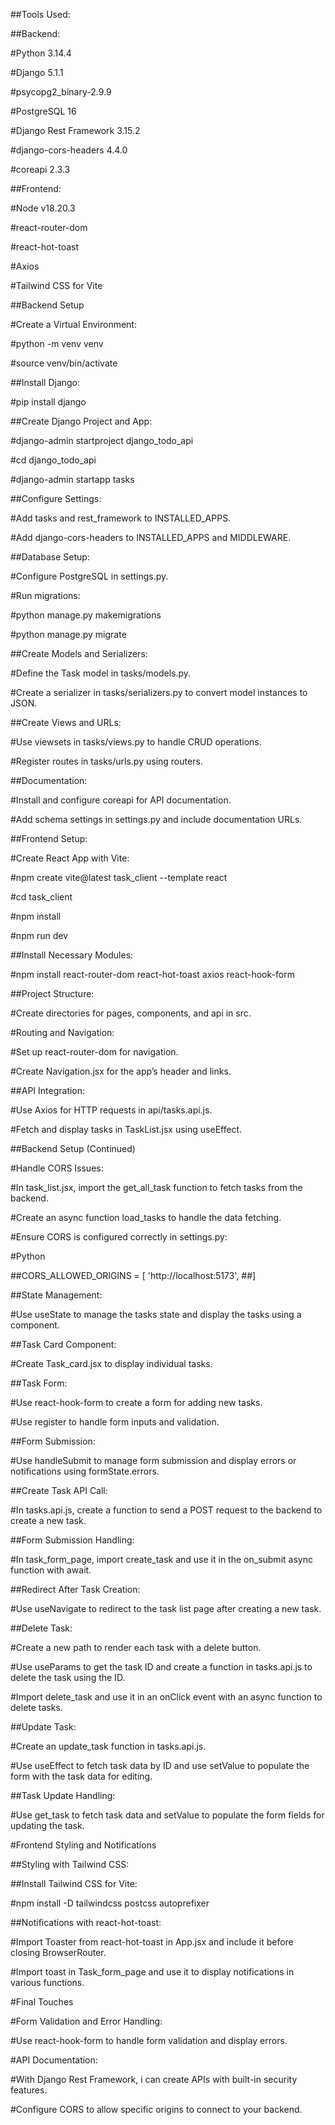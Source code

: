 ##Tools Used:

##Backend:

#Python 3.14.4

#Django 5.1.1

#psycopg2_binary-2.9.9

#PostgreSQL 16

#Django Rest Framework 3.15.2

#django-cors-headers 4.4.0

#coreapi 2.3.3

##Frontend:

#Node v18.20.3

#react-router-dom

#react-hot-toast

#Axios

#Tailwind CSS for Vite

##Backend Setup

#Create a Virtual Environment:

#python -m venv venv

#source venv/bin/activate

##Install Django:

#pip install django

##Create Django Project and App:

#django-admin startproject django_todo_api

#cd django_todo_api

#django-admin startapp tasks

##Configure Settings:

#Add tasks and rest_framework to INSTALLED_APPS.

#Add django-cors-headers to INSTALLED_APPS and MIDDLEWARE.

##Database Setup:

#Configure PostgreSQL in settings.py.

#Run migrations:

#python manage.py makemigrations

#python manage.py migrate

##Create Models and Serializers:

#Define the Task model in tasks/models.py.

#Create a serializer in tasks/serializers.py to convert model instances to JSON.

##Create Views and URLs:

#Use viewsets in tasks/views.py to handle CRUD operations.

#Register routes in tasks/urls.py using routers.

##Documentation:

#Install and configure coreapi for API documentation.

#Add schema settings in settings.py and include documentation URLs.

##Frontend Setup:

#Create React App with Vite:

#npm create vite@latest task_client --template react

#cd task_client

#npm install

#npm run dev

##Install Necessary Modules:

#npm install react-router-dom react-hot-toast axios react-hook-form

##Project Structure:

#Create directories for pages, components, and api in src.

#Routing and Navigation:

#Set up react-router-dom for navigation.

#Create Navigation.jsx for the app’s header and links.

##API Integration:

#Use Axios for HTTP requests in api/tasks.api.js.

#Fetch and display tasks in TaskList.jsx using useEffect.

##Backend Setup (Continued)

#Handle CORS Issues:

#In task_list.jsx, import the get_all_task function to fetch tasks from the backend.

#Create an async function load_tasks to handle the data fetching.

#Ensure CORS is configured correctly in settings.py:

#Python

##CORS_ALLOWED_ORIGINS = [ 'http://localhost:5173', ##]

##State Management:

#Use useState to manage the tasks state and display the tasks using a component.

##Task Card Component:

#Create Task_card.jsx to display individual tasks.

##Task Form:

#Use react-hook-form to create a form for adding new tasks.

#Use register to handle form inputs and validation.

##Form Submission:

#Use handleSubmit to manage form submission and display errors or notifications using formState.errors.

##Create Task API Call:

#In tasks.api.js, create a function to send a POST request to the backend to create a new task.

##Form Submission Handling:

#In task_form_page, import create_task and use it in the on_submit async function with await.

##Redirect After Task Creation:

#Use useNavigate to redirect to the task list page after creating a new task.

##Delete Task:

#Create a new path to render each task with a delete button.

#Use useParams to get the task ID and create a function in tasks.api.js to delete the task using the ID.

#Import delete_task and use it in an onClick event with an async function to delete tasks.

##Update Task:

#Create an update_task function in tasks.api.js.

#Use useEffect to fetch task data by ID and use setValue to populate the form with the task data for editing.

##Task Update Handling:

#Use get_task to fetch task data and setValue to populate the form fields for updating the task.

#Frontend Styling and Notifications

##Styling with Tailwind CSS:

##Install Tailwind CSS for Vite:

#npm install -D tailwindcss postcss autoprefixer

##Notifications with react-hot-toast:

#Import Toaster from react-hot-toast in App.jsx and include it before closing BrowserRouter.

#Import toast in Task_form_page and use it to display notifications in various functions.

#Final Touches

#Form Validation and Error Handling:

#Use react-hook-form to handle form validation and display errors.

#API Documentation:

#With Django Rest Framework, i can create APIs with built-in security features.

#Configure CORS to allow specific origins to connect to your backend.
